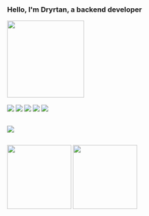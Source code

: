 ### Hello, I'm Dryrtan, a backend developer

<div>
  <a href="https://github.com/Dryrtan">
  <img height="180em" src="https://github-readme-stats.vercel.app/api?username=Dryrtan&show_icons=true&include_all_commits=true&count_private=true"/>
  </a>
</div>
  
<div style="display: inline_block"><br>
  <img src="https://img.shields.io/badge/Python-3776AB?style=for-the-badge&logo=python&logoColor=white"/>
  <img src="https://img.shields.io/badge/Docker-2496ED?style=for-the-badge&logo=docker&logoColor=white"/>
  <img src="https://img.shields.io/badge/JavaScript-F7DF1E?style=for-the-badge&logo=javascript&logoColor=black"/>
  <img src="https://img.shields.io/badge/Linux-E34F26?style=for-the-badge&logo=linux&logoColor=black"/>
  <img src="https://img.shields.io/badge/PHP-777BB4?style=for-the-badge&logo=php&logoColor=white"/>
  
</div>
  
  ##
 
<div>
 	<a href="https://t.me/dryrtan" target="_blank"><img src="https://img.shields.io/badge/Telegram-2CA5E0?style=for-the-badge&logo=telegram&logoColor=white" target="_blank"></a>
</div>

##

<div>
<img src="https://c.tenor.com/1J-n2oBWMa8AAAAi/peepo-brazil.gif" align="center" heigth="150" width="150"/>
<img src="https://c.tenor.com/3xQzYJZRgrYAAAAd/samba-dog.gif" align="center" heigth="150" width="150"/>
</div>

<!--
Se você está lendo isso, significa que você está bisbilhotando minhas coisas... Deixa de ser curioso rapá
-->
